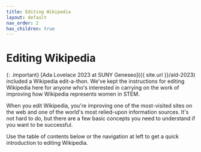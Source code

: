 ```yaml
---
title: Editing Wikipedia
layout: default
nav_order: 2
has_children: true
---
```

# Editing Wikipedia

{: .important}
[Ada Lovelace 2023 at SUNY Geneseo]({{ site.url }}/ald-2023) included a Wikipedia edit-a-thon. We've kept the instructions for editing Wikipedia here for anyone who's interested in carrying on the work of improving how Wikipedia represents women in STEM.

When you edit Wikipedia, you're improving one of the most-visited sites on the web and one of the world's most relied-upon information sources. It's not hard to do, but there are a few basic concepts you need to understand if you want to be successful.

Use the table of contents below or the navigation at left to get a quick introduction to editing Wikipedia.
